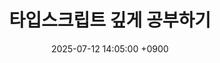 ---
title: "타입스크립트 깊게 공부하기"
date: 2025-07-12 14:05:00 +0900
categories: [6.타입스크립트]  # <-- 바로 이 부분입니다!
tags: [타입스크립트, 첫글]      # 태그도 동일한 방식입니다.
---